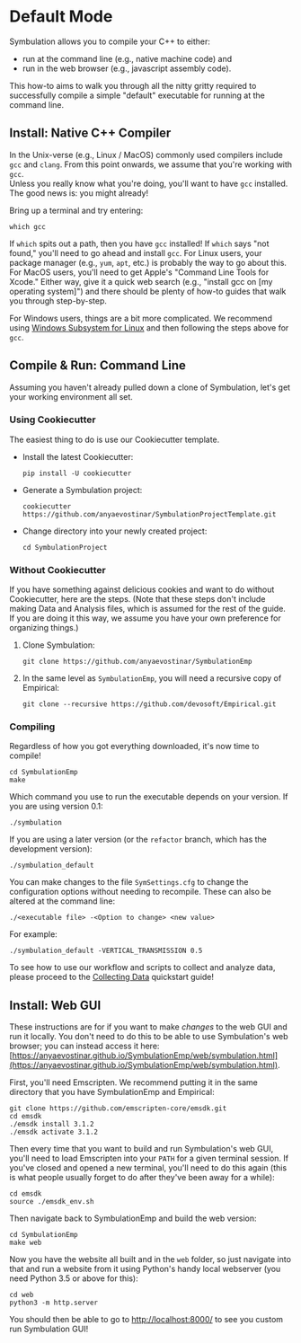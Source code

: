 # Default Mode

Symbulation allows you to compile your C++ to either:

- run at the command line (e.g., native machine code) and
- run in the web browser (e.g., javascript assembly code).

This how-to aims to walk you through all the nitty gritty required to
successfully compile a simple "default" executable for running at the command line.

## Install: Native C++ Compiler

In the Unix-verse (e.g., Linux / MacOS) commonly used compilers include `gcc` and `clang`. From this point onwards, we assume that you're working with `gcc`.  
Unless you really know what you're doing, you'll want to have `gcc` installed. The good news is: you might already!

Bring up a terminal and try entering:

```shell
which gcc
```

If `which` spits out a path, then you have `gcc` installed! If `which`
says "not found," you'll need to go ahead and install `gcc`. For
Linux users, your package manager (e.g., `yum`, `apt`, etc.) is probably
the way to go about this. For MacOS users, you'll need to get Apple's
"Command Line Tools for Xcode." Either way, give it a quick web search
(e.g., "install gcc on [my operating system]") and there should be
plenty of how-to guides that walk you through step-by-step.

For Windows users, things are a bit more complicated.
We recommend using [Windows Subsystem for Linux](https://docs.microsoft.com/en-us/windows/wsl/) and then following the steps above for `gcc`.

## Compile & Run: Command Line

Assuming you haven't already pulled down a clone of Symbulation, let's
get your working environment all set. 

### Using Cookiecutter
The easiest thing to do is use our Cookiecutter template.

- Install the latest Cookiecutter:

    ```shell
    pip install -U cookiecutter
    ```

- Generate a Symbulation project:
    ```shell
    cookiecutter https://github.com/anyaevostinar/SymbulationProjectTemplate.git
    ```

- Change directory into your newly created project:
    ```
    cd SymbulationProject
    ```

### Without Cookiecutter
If you have something against delicious cookies and want to do without Cookiecutter, here are the steps. (Note that these steps don't include making Data and Analysis files, which is assumed for the rest of the guide. If you are doing it this way, we assume you have your own preference for organizing things.)

1. Clone Symbulation:
    ```shell
    git clone https://github.com/anyaevostinar/SymbulationEmp
    ```

2. In the same level as `SymbulationEmp`, you will need a recursive copy of Empirical: 

    ```shell
    git clone --recursive https://github.com/devosoft/Empirical.git 
    ```

### Compiling

Regardless of how you got everything downloaded, it's now time to compile!

```shell
cd SymbulationEmp
make
```

Which command you use to run the executable depends on your version.
If you are using version 0.1:
```
./symbulation
```

If you are using a later version (or the `refactor` branch, which has the development version):
```shell
./symbulation_default
```

You can make changes to the file `SymSettings.cfg` to change the configuration options without needing to recompile.
These can also be altered at the command line:
```
./<executable file> -<Option to change> <new value>
```

For example:
```
./symbulation_default -VERTICAL_TRANSMISSION 0.5
```

To see how to use our workflow and scripts to collect and analyze data, please proceed to the [Collecting Data](https://symbulation.readthedocs.io/en/latest/QuickStartGuides/2-CollectingData.html) quickstart guide!

## Install: Web GUI

These instructions are for if you want to make *changes* to the web GUI and run it locally. You don't need to do this to be able to use Symbulation's web browser; you can instead access it here: [https://anyaevostinar.github.io/SymbulationEmp/web/symbulation.html](https://anyaevostinar.github.io/SymbulationEmp/web/symbulation.html).

First, you'll need Emscripten. 
We recommend putting it in the same directory that you have SymbulationEmp and Empirical:

```
git clone https://github.com/emscripten-core/emsdk.git
cd emsdk
./emsdk install 3.1.2
./emsdk activate 3.1.2
```

Then every time that you want to build and run Symbulation's web GUI, you'll need to load Emscripten into your `PATH` for a given terminal session. If you've closed and opened a new terminal, you'll need to do this again (this is what people usually forget to do after they've been away for a while):

```
cd emsdk
source ./emsdk_env.sh
```

Then navigate back to SymbulationEmp and build the web version:

```
cd SymbulationEmp
make web
```

Now you have the website all built and in the `web` folder, so just navigate into that and run a website from it using Python's handy local webserver (you need Python 3.5 or above for this):

```
cd web
python3 -m http.server
```

You should then be able to go to [http://localhost:8000/](http://localhost:8000/) to see you custom run Symbulation GUI!

